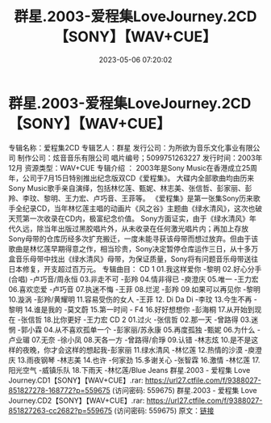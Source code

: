 ﻿---
title: 群星.2003-爱程集LoveJourney.2CD【SONY】【WAV+CUE】
date: 2023-05-06 07:20:02
categories: WAV车载音乐、镜像
tags: 华语中文
---
# 群星.2003-爱程集LoveJourney.2CD【SONY】【WAV+CUE】

专辑名称：爱程集2CD
专辑艺人：群星
发行公司：为所欲为音乐文化事业有限公司
制作公司：炫音音乐有限公司
唱片编号；5099751263227
发行时间：2003年12月
资源类型：WAV+CUE
专辑介绍 ：
2003年是Sony Music在香港成立25周年，公司于7月15日特别推出纪念版双CD《爱程集》。
大碟内全部歌曲均由历来Sony
Music歌手亲自演绎，包括林忆莲、甄妮、林志美、张信哲、彭家丽、彭羚、李玟、黎明、王力宏、卢巧音、王菲等。
《爱程集》是第一张集Sony历来歌手全纪录CD，当年林忆莲主唱的动画片《风之谷》主题曲《绿水清风》，这次也破天荒第一次收录在CD内，极富纪念价值。
Sony方面证实，由于《绿水清风》年代久远，除当年出版过黑胶唱片外，从未收录在任何激光唱片内；再加上存放Sony母带的仓库历经多次扩充搬迁，一度未能寻获该母带而想过放弃。但由于该歌曲是林忆莲早期得意之作，相当珍贵，Sony决定暂停仓库运作三日，从十多万盒音乐母带中找出《绿水清风》母带，为保证质量，Sony将有问题音乐母带送往日本修复，开支超过百万元。
专辑曲目：
CD 1
01.我这样爱你 -黎明
02.好心分手(合唱) -卢巧音/周永恒
03.非走不可 -彭羚
04.情非得已 -庾澄庆
05.唯一 -王力宏
06.喜欢恋爱 -卢巧音
07.执迷不悔 -王菲
08.烂泥 -彭羚
09.如果可以再见你 -黎明
10.漩涡 -彭羚/黄耀明
11.容易受伤的女人 -王菲
12. Di Da Di -李玟
13.今生不再 -黎明
14.谁是我的 -莫文蔚
15.第一时间 - F4
16.好好想想你 -彭海桐
17.从开始到现在 -张信哲
18.比你更好 -王力宏
CD 2
01.过火 -张信哲
02.那一天 -曾路得
03.迷惘 -郭小霖
04.从不喜欢孤单一个 -彭家丽/苏永康
05.再度孤独 -甄妮
06.为什么 -卢业瑂
07.无奈 -徐小凤
08.天各一方 -曾路得/俞琤
09.认错 -林志炫
10.是不是这样的夜晚，你才会这样的想起我-彭家丽
11.绿水清风 -林忆莲
12.热情的沙漠 -庾澄庆
13.雨夜钢琴 -林志美
14.也许 -何家劲
15.多谢关心 -张智霖
16.激情 -林忆莲
17.阳光空气 -威镇乐队
18.下雨天 -林忆莲/Blue Jeans
群星.2003 - 爱程集 Love Journey.CD1【SONY】【WAV+CUE】.rar: https://url27.ctfile.com/f/9388027-851827278-168772?p=559675
(访问密码: 559675)
群星.2003 - 爱程集 Love Journey.CD2【SONY】【WAV+CUE】.rar: https://url27.ctfile.com/f/9388027-851827263-cc2682?p=559675
(访问密码: 559675)
原文：[链接](https://blog.sina.com.cn/s/blog_1647c7e76010311r3.html)